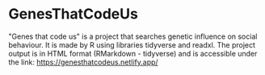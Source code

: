 # GenesThatCodeUs

"Genes that code us" is a project that searches genetic influence on social behaviour. 
It is made by R using libraries tidyverse and readxl. 
The project output is in HTML format (RMarkdown - tidyverse) and is accessible under the link: https://genesthatcodeus.netlify.app/
